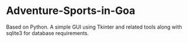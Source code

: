 # Adventure-Sports-in-Goa
Based on Python.
A simple GUI using Tkinter and related tools along with sqlite3 for database requirements.
